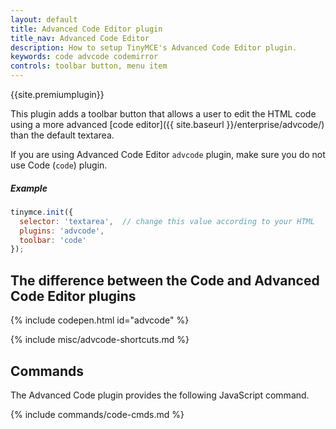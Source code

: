 ```yaml
---
layout: default
title: Advanced Code Editor plugin
title_nav: Advanced Code Editor
description: How to setup TinyMCE's Advanced Code Editor plugin.
keywords: code advcode codemirror
controls: toolbar button, menu item
---
```


{{site.premiumplugin}}

This plugin adds a toolbar button that allows a user to edit the HTML code using a more advanced [code editor]({{ site.baseurl }}/enterprise/advcode/) than the default textarea.

If you are using Advanced Code Editor `advcode` plugin, make sure you do not use Code (`code`) plugin.

##### Example

```js
tinymce.init({
  selector: 'textarea',  // change this value according to your HTML
  plugins: 'advcode',
  toolbar: 'code'
});
```

## The difference between the Code and Advanced Code Editor plugins

{% include codepen.html id="advcode" %}

{% include misc/advcode-shortcuts.md %}

## Commands

The Advanced Code plugin provides the following JavaScript command.

{% include commands/code-cmds.md %}
